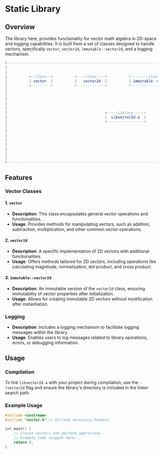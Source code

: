# Static Library

## Overview

The library here, provides functionality for vector math algebra in 2D-space and logging capabilities. It is built from a set of classes designed to handle vectors, specifically `vector`, `vector2d`, `immutable::vector2d`, and a logging mechanism.

```lua
+-------------------------------------------------------------------------------------------------------------+
|                                                                                                             |
|                                                                                                             |
|          +--class--+          +----class----+          +--------class--------+          +--class--+         |
|          | vector  |          |   vector2d  |          | immutable::vector2d |          |   log   |         |
|          +---------+          +-------------+          +---------------------+          +---------+         |
|                                                                                                             |
|
|
|
|
|                                             +-----Library-----+
|                                             |  Libvector2d.a  |
|                                             +-----------------+
|
|
|
|
|
|
|
|
+----------------------------------------------------------------------------------------------------+
```

## Features

### Vector Classes

#### 1. `vector`

- **Description**: This class encapsulates general vector operations and functionalities.
- **Usage**: Provides methods for manipulating vectors, such as addition, subtraction, multiplication, and other common vector operations.

#### 2. `vector2d`

- **Description**: A specific implementation of 2D vectors with additional functionalities.
- **Usage**: Offers methods tailored for 2D vectors, including operations like calculating magnitude, normalization, dot product, and cross product.

#### 3. `immutable::vector2d`

- **Description**: An immutable version of the `vector2d` class, ensuring immutability of vector properties after initialization.
- **Usage**: Allows for creating immutable 2D vectors without modification after instantiation.

### Logging

- **Description**: Includes a logging mechanism to facilitate logging messages within the library.
- **Usage**: Enables users to log messages related to library operations, errors, or debugging information.

## Usage

### Compilation

To link `libvector2d.a` with your project during compilation, use the `-lvector2d` flag and ensure the library's directory is included in the linker search path.

### Example Usage

```cpp
#include <iostream>
#include "vector.h" // Include necessary headers

int main() {
    // Create vectors and perform operations
    // Example code snippet here...
    return 0;
}
